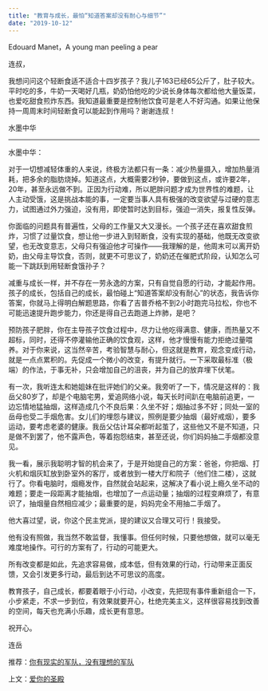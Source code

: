 ```yaml
---
title: "教育与成长，最怕“知道答案却没有耐心与细节”"
date: "2019-10-12"
---
```


Edouard Manet，A young man peeling a pear

  

连叔，  

  

我想问问这个轻断食适不适合十四岁孩子？我儿子163已经65公斤了，肚子较大。平时吃的多，牛奶一天喝好几瓶，奶奶怕他吃的少说长身体每次都给他大量饭菜，也爱吃甜食煎炸东西。我知道最重要是控制他饮食可是老人不好沟通。如果让他保持一周周末时间轻断食可以能起到作用吗？谢谢连叔！

  

水墨中华

  

* * *

  

水墨中华：

  

对于一切想减轻体重的人来说，终极方法都只有一条：减少热量摄入，增加热量消耗，把多余的脂肪烧掉。知道这点，大概需要2秒钟，要做到这点，或许要2年，20年，甚至永远做不到。正因为行动难，所以肥胖问题才成为世界性的难题，让人主动受饿，这是挑战本能的事，一定要当事人具有极强的改变欲望与过硬的意志力，试图通过外力强迫，没有用，即使暂时达到目标，强迫一消失，报复性反弹。

  

你面临的问题具有普遍性，父母的工作量又大又漫长。一个孩子还在喜欢甜食煎炸，习惯了过量饮食，想让他一步进入到轻断食，没有实现的基础，他既无改变欲望，也无改变意志，父母只有强迫他才可操作——我理解的是，他周末可以离开奶奶，由父母主导饮食，否则，就更不可思议了，奶奶还在催肥式阶段，认知怎么可能一下跳跃到用轻断食饿孙子？

  

减重与成长一样，并不存在一劳永逸的方案，只有自觉自愿的行动，才能起作用。孩子的成长，包括自己的成长，最怕碰上“知道答案却没有耐心”的状态，我告诉你答案，你就马上得明白解题思路，你看了吉普乔格不到2小时跑完马拉松，你也不可能迅速提升跑步能力，你还是得自己去跑道上炸肺，是吧？

  

预防孩子肥胖，你在主导孩子饮食过程中，尽力让他吃得满意、健康，而热量又不超标，同时，还得不停灌输他正确的饮食观，这样，他才慢慢有能力拒绝过量喂养。对于你来说，这当然辛苦，考验智慧与耐心，但这就是教育，观念变成行动，就是一点点累积的。先促成一个微小的改变，有提升就行。一下采取最标准（极端）的作法，于事无补，只会增加自己的沮丧，并为自己的放弃埋下伏笔。

  

有一次，我听连太和她姐妹在批评她们的父亲。我旁听了一下，情况是这样的：我岳父80岁了，却是个电脑宅男，爱追网络小说，每天长时间趴在电脑前追更，一边忘情地猛抽烟，这样造成几个不良后果：久坐不好；烟抽过多不好；同处一室的岳母也受二手烟危害。女儿们的埋怨与建议，照例是要少抽烟（最好戒烟），要多运动，要考虑老婆的健康。我岳父估计耳朵都听起茧了，这些他又不是不知道，只是做不到罢了，他不露声色，等着抱怨结束，甚至还说，你们妈妈抽二手烟都没意见。

  

我一看，展示我聪明才智的机会来了，于是开始提自己的方案：爸爸，你把烟、打火机和烟灰缸放到卧室外的客厅，或者放到一楼大厅和院子（他们住二楼），这就行了。你看电脑时，烟瘾发作，自然就会站起来，这解决了看小说上瘾久坐不动的难题；要走一段距离才能抽烟，也增加了一点运动量；抽烟的过程变麻烦了，有意识了，抽烟量自然相应减少；最重要的是，妈妈完全不用抽二手烟了。

  

他大喜过望，说，你这个民主党派，提的建议又合理又可行！我接受。

  

他有没有照做，我当然不敢监督，我懂事。但任何时候，只要他想做，就可以毫无难度地操作。可行的方案有了，行动的可能更大。

  

所有改变都是如此，先追求容易做，成本低，但有效果的行动，行动带来正面反馈，又会引发更多行动，最后到达不可思议的高度。

  

教育孩子，自己成长，都要着眼于小行动，小改变，先把现有事件重新组合一下，小步紧走，不求一步到位，有效果就要开心，杜绝完美主义，这样很容易找到改善的空间，每天也充满小乐趣，成长更有意思。

  

祝开心。

  

连岳

  

推荐：[你有现实的军队，没有理想的军队](http://mp.weixin.qq.com/s?__biz=MjM5NDU0Mjk2MQ==&mid=2651631910&idx=1&sn=47ee7412824dc509093a18fe97348de5&chksm=bd7e35388a09bc2e0a84f37707360335407d855ccb1aeeed2485f68473dead96e8c4891486b0&scene=21#wechat_redirect)  

上文：[爱你的圣殿](http://mp.weixin.qq.com/s?__biz=MjM5NDU0Mjk2MQ==&mid=2651635365&idx=1&sn=77d2354ee1f4496224afdbb0137dfb54&chksm=bd7e3abb8a09b3adb9aa27ec004d5b4195ac4e0fea253007fc1f74dfa6812c36159ea852925a&scene=21#wechat_redirect)
